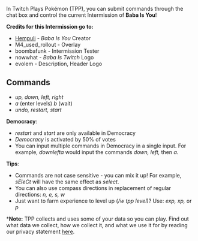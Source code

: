 In Twitch Plays Pokémon (TPP), you can submit commands through the chat box and control the current Intermission of **Baba Is You**!

**Credits for this Intermission go to:**
- [Hempuli](https://twitter.com/ESAdevlog) - *Baba Is You* Creator
- M4_used_rollout - Overlay
- boombafunk - Intermission Tester
- nowwhat - *Baba Is Twitch* Logo
- evolem - Description, Header Logo

## Commands
- *up, down, left, right*
- *a* (enter levels) *b* (wait)
- *undo, restart, start*

**Democracy**:
- *restart* and *start* are only available in Democracy
- *Democracy* is activated by 50% of votes
- You can input multiple commands in Democracy in a single input. For example, *downlefta* would input the commands *down, left,* then *a.*

**Tips**:
- Commands are not case sensitive - you can mix it up! For example, *sEleCt* will have the same effect as *select*.
- You can also use compass directions in replacement of regular directions: *n, e, s, w*
- Just want to farm experience to level up (*/w tpp level*)? Use: *exp, xp,* or *p*

***Note:** TPP collects and uses some of your data so you can play. Find out what data we collect, how we collect it, and what we use it for by reading our privacy statement [here](https://github.com/TwitchPlaysPokemon/tpp-streamdocs/blob/master/privacy/privacy-statement.md).
